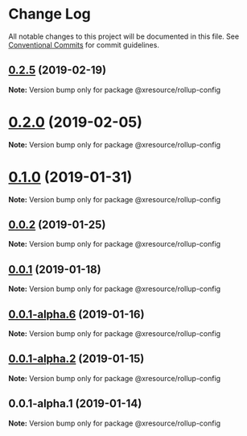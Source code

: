 # Change Log

All notable changes to this project will be documented in this file.
See [Conventional Commits](https://conventionalcommits.org) for commit guidelines.

## [0.2.5](https://github.com/pedronauck/xresource/compare/v0.2.4...v0.2.5) (2019-02-19)

**Note:** Version bump only for package @xresource/rollup-config





# [0.2.0](https://github.com/pedronauck/xresource/compare/v0.1.2...v0.2.0) (2019-02-05)

**Note:** Version bump only for package @xresource/rollup-config





# [0.1.0](https://github.com/pedronauck/xresource/compare/v0.0.2...v0.1.0) (2019-01-31)

**Note:** Version bump only for package @xresource/rollup-config





## [0.0.2](https://github.com/pedronauck/xresource/compare/v0.0.1...v0.0.2) (2019-01-25)

**Note:** Version bump only for package @xresource/rollup-config





## [0.0.1](https://github.com/pedronauck/xresource/compare/v0.0.1-alpha.9...v0.0.1) (2019-01-18)

**Note:** Version bump only for package @xresource/rollup-config





## [0.0.1-alpha.6](https://github.com/pedronauck/xresource/compare/v0.0.1-alpha.2...v0.0.1-alpha.6) (2019-01-16)

**Note:** Version bump only for package @xresource/rollup-config





## [0.0.1-alpha.2](https://github.com/pedronauck/xresource/compare/v0.0.1-alpha.1...v0.0.1-alpha.2) (2019-01-15)

**Note:** Version bump only for package @xresource/rollup-config





## 0.0.1-alpha.1 (2019-01-14)

**Note:** Version bump only for package @xresource/rollup-config
